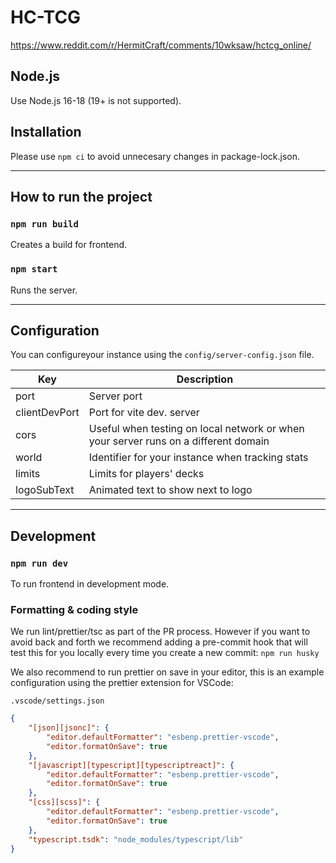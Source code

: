 # HC-TCG
https://www.reddit.com/r/HermitCraft/comments/10wksaw/hctcg_online/

## Node.js
Use Node.js 16-18 (19+ is not supported).

## Installation

Please use `npm ci` to avoid unnecesary changes in package-lock.json.

---

## How to run the project

### `npm run build`

Creates a build for frontend.

### `npm start`

Runs the server.

---

## Configuration
You can configureyour instance using the `config/server-config.json` file.


| Key            | Description    |
|----------------|----------------|
| port           | Server port    |
| clientDevPort  | Port for vite dev. server |
| cors           | Useful when testing on local network or when your server runs on a different domain |
| world          | Identifier for your instance when tracking stats |
| limits         | Limits for players' decks |
| logoSubText    | Animated text to show next to logo |

---

## Development

### `npm run dev`
To run frontend in development mode.

### Formatting & coding style
We run lint/prettier/tsc as part of the PR process. However if you want to avoid back and forth we recommend adding a pre-commit hook that will test this for you locally every time you create a new commit:
`npm run husky`

We also recommend to run prettier on save in your editor, this is an example configuration using the prettier extension for VSCode:

`.vscode/settings.json`
```json
{
	"[json][jsonc]": {
		"editor.defaultFormatter": "esbenp.prettier-vscode",
		"editor.formatOnSave": true
	},
	"[javascript][typescript][typescriptreact]": {
		"editor.defaultFormatter": "esbenp.prettier-vscode",
		"editor.formatOnSave": true
	},
	"[css][scss]": {
		"editor.defaultFormatter": "esbenp.prettier-vscode",
		"editor.formatOnSave": true
	},
	"typescript.tsdk": "node_modules/typescript/lib"
}

```